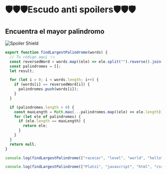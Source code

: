 # 🛡️🛡️🛡️Escudo anti spoilers🛡️🛡️🛡️

## Encuentra el mayor palindromo

![Spoiler Shield](https://livecodestream.dev/post/programming-memes/1_hu04f127da47abcc75c8958c18739e45ec_1603421_700x0_resize_q90_h2_lanczos_3.webp)

```js
export function findLargestPalindrome(words) {
  // Tu código aquí 👈
  const reversedWord = words.map((ele) => ele.split("").reverse().join(""));
  const palindromes = [];
  let result;

  for (let i = 0; i < words.length; i++) {
    if (words[i] == reversedWord[i]) {
      palindromes.push(words[i]);
    }
  }

  if (palindromes.length > 0) {
    const maxLength = Math.max(...palindromes.map((ele) => ele.length));
    for (let ele of palindromes) {
      if (ele.length == maxLength) {
        return ele;
      }
    }
  }
  return null;
}

console.log(findLargestPalindrome(["racecar", "level", "world", "hello"]));

console.log(findLargestPalindrome(["Platzi", "javascript", "html", "css"]));
```
